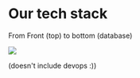 # Our tech stack

From Front \(top\) to bottom \(database\)

![](blob:https://www.gitbook.com/de740ce2-5bf7-4c2b-8b8a-bee76186ec0f)

\(doesn't include devops :\)\)

